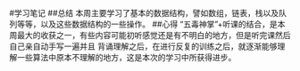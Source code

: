 #学习笔记
##总结
本周主要学习了基本的数据结构，譬如数组，链表，栈以及队列等等，以及这些数据结构的一些操作。
##心得
“五毒神掌”+听课的结合，是本周最大的收获之一，有些内容可能初听感觉还是有不明白的地方，但是听完课然后自己亲自动手写一遍并且
背诵理解之后，在进行反复的训练之后，就逐渐能够理解一些算法中原本不理解的地方，这是本次的学习中所获得进步。